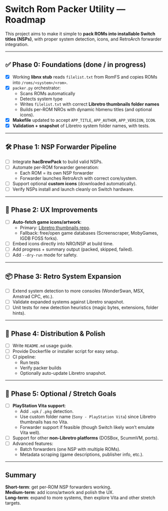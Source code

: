 # Switch Rom Packer Utility — Roadmap

This project aims to make it simple to **pack ROMs into installable Switch titles (NSPs)**, with proper system detection, icons, and RetroArch forwarder integration.  

---

## ✅ Phase 0: Foundations (done / in progress)
- [x] Working **libnx stub** reads `filelist.txt` from RomFS and copies ROMs into `/roms/<system>/<rom>`.
- [x] `packer.py` orchestrator:
  - Scans ROMs automatically
  - Detects system type
  - Writes `filelist.txt` with correct **Libretro thumbnails folder names**
  - Builds per-ROM NROs with dynamic hbmenu titles (and optional icons).
- [x] **Makefile** updated to accept `APP_TITLE`, `APP_AUTHOR`, `APP_VERSION`, `ICON`.
- [x] **Validation + snapshot** of Libretro system folder names, with tests.

---

## 🛠 Phase 1: NSP Forwarder Pipeline
- [ ] Integrate **hacBrewPack** to build valid NSPs.
- [ ] Automate per-ROM forwarder generation:
  - Each ROM = its own NSP forwarder
  - Forwarder launches RetroArch with correct core/system.
- [ ] Support optional **custom icons** (downloaded automatically).
- [ ] Verify NSPs install and launch cleanly on Switch hardware.

---

## 🎨 Phase 2: UX Improvements
- [ ] **Auto-fetch game icons/artwork**:
  - Primary: [Libretro thumbnails repo](https://github.com/libretro-thumbnails/libretro-thumbnails).
  - Fallback: free/open game databases (Screenscraper, MobyGames, IGDB FOSS forks).
- [ ] Embed icons directly into NRO/NSP at build time.
- [ ] Add progress + summary output (packed, skipped, failed).
- [ ] Add `--dry-run` mode for safety.

---

## 📦 Phase 3: Retro System Expansion
- [ ] Extend system detection to more consoles (WonderSwan, MSX, Amstrad CPC, etc.).
- [ ] Validate expanded systems against Libretro snapshot.
- [ ] Unit tests for new detection heuristics (magic bytes, extensions, folder hints).

---

## 🚀 Phase 4: Distribution & Polish
- [ ] Write `README.md` usage guide.
- [ ] Provide Dockerfile or installer script for easy setup.
- [ ] CI pipeline:
  - Run tests
  - Verify packer builds
  - Optionally auto-update Libretro snapshot.

---

## 🔮 Phase 5: Optional / Stretch Goals
- [ ] **PlayStation Vita support**:
  - Add `.vpk` / `.pkg` detection.
  - Use custom folder name (`Sony - PlayStation Vita`) since Libretro thumbnails has no Vita.
  - Forwarder support if feasible (though Switch likely won’t emulate Vita well).
- [ ] Support for other **non-Libretro platforms** (DOSBox, ScummVM, ports).
- [ ] Advanced features:
  - Batch forwarders (one NSP with multiple ROMs).
  - Metadata scraping (game descriptions, publisher info, etc.).

---

## Summary

**Short-term**: get per-ROM NSP forwarders working.  
**Medium-term**: add icons/artwork and polish the UX.  
**Long-term**: expand to more systems, then explore Vita and other stretch targets.
